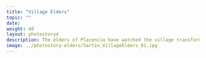 ```yaml
---
title: "Village Elders"
topic: ""
date:
weight: 40
layout: photostory4
description: The elders of Placencia have watched the village transform from a small fishing village to a tourist destination over their lifetimes. 
image: ../photostory-elders/Sartin_VillageElders_01.jpg
---
```

